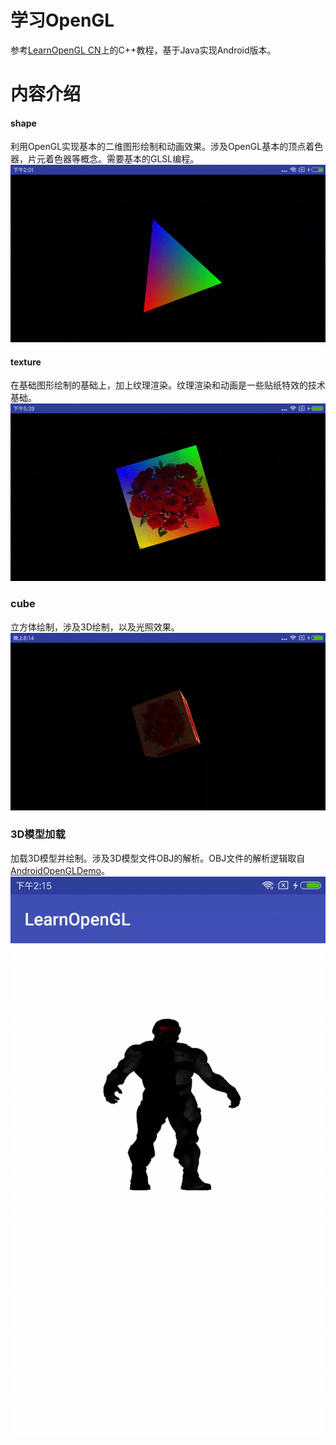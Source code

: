 # 学习OpenGL
参考[LearnOpenGL CN](https://learnopengl-cn.github.io/)上的C++教程，基于Java实现Android版本。

# 内容介绍
#### shape
利用OpenGL实现基本的二维图形绘制和动画效果。涉及OpenGL基本的顶点着色器，片元着色器等概念。需要基本的GLSL编程。
![colorful-triangle](docs/colorful_triangle.gif)

#### texture
在基础图形绘制的基础上，加上纹理渲染。纹理渲染和动画是一些贴纸特效的技术基础。
![texture-square](docs/texture_square.gif)

### cube
立方体绘制，涉及3D绘制，以及光照效果。
![cube](docs/cube.gif)


### 3D模型加载
加载3D模型并绘制。涉及3D模型文件OBJ的解析。OBJ文件的解析逻辑取自[AndroidOpenGLDemo](https://github.com/doggycoder/AndroidOpenGLDemo)。
![nanosuit](docs/nanosuit.gif)